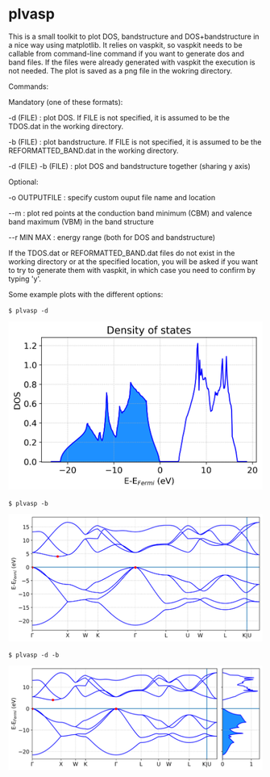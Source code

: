 # plvasp

This is a small toolkit to plot DOS, bandstructure and DOS+bandstructure in a nice way using matplotlib.
It relies on vaspkit, so vaspkit needs to be callable from command-line command if you want to generate dos and band files.
If the files were already generated with vaspkit the execution is not needed.
The plot is saved as a png file in the wokring directory.

Commands:
 
Mandatory (one of these formats):

-d (FILE)             : plot DOS. If FILE is not specified, it is assumed to be the TDOS.dat in the working directory.

-b (FILE)             : plot bandstructure. If FILE is not specified, it is assumed to be the REFORMATTED_BAND.dat in the working directory.

-d (FILE) -b (FILE)   : plot DOS and bandstructure together (sharing y axis)

Optional:

-o OUTPUTFILE         : specify custom ouput file name and location 

--m                   : plot red points at the conduction band minimum (CBM) and valence band maximum (VBM) in the band structure

--r MIN MAX           : energy range (both for DOS and bandstructure)

If the TDOS.dat or REFORMATTED_BAND.dat files do not exist in the working directory or at the specified location, you will be asked if you want to try to generate them with vaspkit,
in which case you need to confirm by typing 'y'.



Some example plots with the different options:

`$ plvasp -d`

<img src="./demo_pictures/dos.png" alt="drawing" width="600"/>

`$ plvasp -b`

<img src="./demo_pictures/bands.png" alt="drawing" width="600"/>


`$ plvasp -d -b`


<img src="./demo_pictures/bands_dos.png" alt="drawing" width="600"/>
